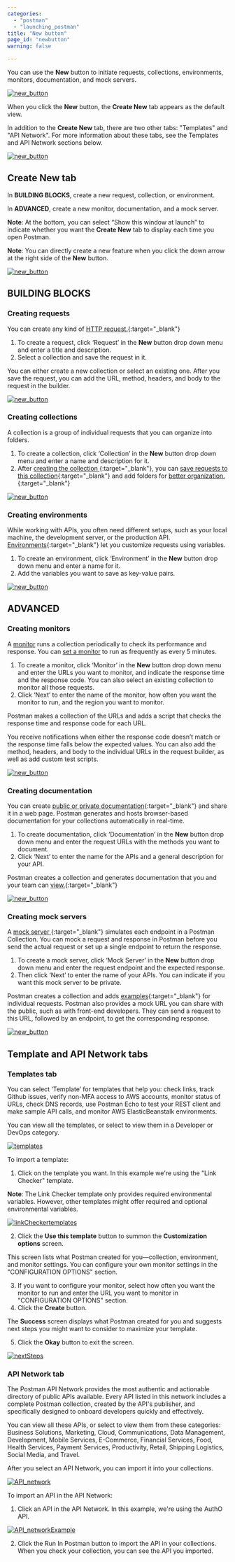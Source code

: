 ```yaml
---
categories:
  - "postman"
  - "launching_postman"
title: "New button"
page_id: "newbutton"
warning: false

---
```



You can use the **New** button to initiate requests, collections, environments, monitors, documentation, and mock servers.

[![new_button](https://s3.amazonaws.com/postman-static-getpostman-com/postman-docs/newButton_homePage_blk.png)](https://s3.amazonaws.com/postman-static-getpostman-com/postman-docs/newButton_homePage_blk.png)

When you click the **New** button, the **Create New** tab appears as the default view. 

In addition to the **Create New** tab, there are two other tabs: "Templates" and "API Network". For more information about these tabs, see the Templates and API Network sections below.

[![new_button](https://s3.amazonaws.com/postman-static-getpostman-com/postman-docs/create-new-blk-121317.png)](https://s3.amazonaws.com/postman-static-getpostman-com/postman-docs/create-new-blk-121317.png)

## Create New tab 

In **BUILDING BLOCKS**, create a new request, collection, or environment.

In **ADVANCED**, create a new monitor, documentation, and a mock server.

**Note**: At the bottom, you can select “Show this window at launch” to indicate whether you want the **Create New** tab to display each time you open Postman.

**Note**: You can directly create a new feature when you click the down arrow at the right side of the **New** button.

[![new_button](https://s3.amazonaws.com/postman-static-getpostman-com/postman-docs/newButton_menu_blk.png)](https://s3.amazonaws.com/postman-static-getpostman-com/postman-docs/newButton_menu_blk.png)

## BUILDING BLOCKS
### Creating requests
You can create any kind of [HTTP request.](/docs/postman/sending_api_requests/requests){:target="_blank"}

1. To create a request, click ‘Request’ in the **New** button drop down menu and enter a title and description. 
2. Select a collection and save the request in it. 

You can either create a new collection or select an existing one. After you save the request, you can add the URL, method, headers, and body to the request in the builder.

[![new_button](https://s3.amazonaws.com/postman-static-getpostman-com/postman-docs/newButton_request_blk.png)](https://s3.amazonaws.com/postman-static-getpostman-com/postman-docs/newButton_request_blk.png)

### Creating collections
A collection is a group of individual requests that you can organize into folders. 

1. To create a collection, click ‘Collection’ in the **New** button drop down menu and enter a name and description for it. 
2. After [creating the collection ](/docs/postman/collections/creating_collections){:target="_blank"}, you can [save requests to this collection](/docs/postman/collections/creating_collections){:target="_blank"} and add folders for [better organization.](/docs/postman/collections/managing_collections){:target="_blank"}

[![new_button](https://s3.amazonaws.com/postman-static-getpostman-com/postman-docs/newButton_collection_blk.png)](https://s3.amazonaws.com/postman-static-getpostman-com/postman-docs/newButton_collection_blk.png)

### Creating environments
While working with APIs, you often need different setups, such as your local machine, the development server, or the production API. [Environments](/docs/postman/environments_and_globals/manage_environments){:target="_blank"} let you customize requests using variables. 

1. To create an environment, click ‘Environment’ in the **New**  button drop down menu and enter a name for it. 
2. Add the variables you want to save as key-value pairs.

[![new_button](https://s3.amazonaws.com/postman-static-getpostman-com/postman-docs/newButton_environment_blk.png)](https://s3.amazonaws.com/postman-static-getpostman-com/postman-docs/newButton_environment_blk.png)

## ADVANCED
### Creating monitors
A [monitor](/docs/postman/monitors/intro_monitors) runs a collection periodically to check its performance and response. You can [set a monitor](/docs/postman/monitors/setting_up_monitor) to run as frequently as every 5 minutes. 

1. To create a monitor, click ‘Monitor’ in the **New** button drop down menu and enter the URLs you want to monitor, and indicate the response time and the response code. You can also select an existing collection to monitor all those requests. 
2. Click ‘Next’ to enter the name of the monitor, how often you want the monitor to run, and the region you want to monitor.

Postman makes a collection of the URLs and adds a script that checks the response time and response code for each URL.

You receive notifications when either the response code doesn’t match or the response time falls below the expected values. You can also add the method, headers, and body to the individual URLs in the request builder, as well as add custom test scripts.

[![new_button](https://s3.amazonaws.com/postman-static-getpostman-com/postman-docs/newButton_monitor_blk.png)](https://s3.amazonaws.com/postman-static-getpostman-com/postman-docs/newButton_monitor_blk.png)

### Creating documentation
You can create [public or private documentation](/docs/postman/api_documentation/intro_to_api_documentation){:target="_blank"} and share it in a web page. Postman generates and hosts browser-based documentation for your collections automatically in real-time. 

1. To create documentation, click ‘Documentation’ in the **New** button drop down menu and enter the request URLs with the methods you want to document. 
2. Click ‘Next’ to enter the name for the APIs and a general description for your API. 

Postman creates a collection and generates documentation that you and your team can [ view.](/docs/postman/api_documentation/viewing_documentation){:target="_blank"}

[![new_button](https://s3.amazonaws.com/postman-static-getpostman-com/postman-docs/newButton_documentation_blk.png)](https://s3.amazonaws.com/postman-static-getpostman-com/postman-docs/newButton_documentation_blk.png)

### Creating mock servers
A [mock server  ](/docs/postman/mock_servers/setting_up_mock){:target="_blank"} simulates each endpoint in a Postman Collection. You can mock a request and response in Postman before you send the actual request or set up a single endpoint to return the response. 

1. To create a mock server, click ‘Mock Server’ in the **New** button drop down menu and enter the request endpoint and the expected response. 
2. Then click ‘Next’ to enter the name of your APIs. You can indicate if you want this mock server to be private.

Postman creates a collection and adds [examples](/docs/postman/mock_servers/mocking_with_examples){:target="_blank"} for individual requests. Postman also provides a mock URL you can share with the public, such as with front-end developers. They can send a request to this URL, followed by an endpoint, to get the corresponding response.

[![new_button](https://s3.amazonaws.com/postman-static-getpostman-com/postman-docs/newButton_mockServer_blk.png)](https://s3.amazonaws.com/postman-static-getpostman-com/postman-docs/newButton_mockServer_blk.png)

## Template and API Network tabs

### Templates tab

You can select ‘Template’ for templates that help you: check links, track Github issues, verify non-MFA access to AWS accounts, monitor status of URLs, check DNS records, use Postman Echo to test your REST client and make sample API calls, and monitor AWS ElasticBeanstalk environments. 

You can view all the templates, or select to view them in a Developer or DevOps category.

[![templates](https://s3.amazonaws.com/postman-static-getpostman-com/postman-docs/templates-tab.png)](https://s3.amazonaws.com/postman-static-getpostman-com/postman-docs/templates-tab.png)

To import a template:

1. Click on the template you want. In this example we're using the "Link Checker" template.

**Note**: The Link Checker template only provides required environmental variables. However, other templates might offer required and optional environmental variables.

[![linkCheckertemplates](https://s3.amazonaws.com/postman-static-getpostman-com/postman-docs/linkchecker-template.png)](https://s3.amazonaws.com/postman-static-getpostman-com/postman-docs/linkchecker-template.png)

<ol start="2">
  <li>Click the <b>Use this template</b> button to summon the <b>Customization options</b> screen.</li>
</ol>

This screen lists what Postman created for you—collection, environment, and monitor settings. You can configure your own monitor settings in the "CONFIGURATION OPTIONS" section.

<ol start="3">
  <li>If you want to configure your monitor, select how often you want the monitor to run and enter the URL you want to monitor in "CONFIGURATION OPTIONS" section.</li>
  <li>Click the <b>Create</b> button.</li>
</ol>

The **Success** screen displays what Postman created for you and suggests next steps you might want to consider to maximize your template. 

<ol start="5">
  <li>Click the <b>Okay</b> button to exit the screen.</li>
</ol>

[![nextSteps](https://s3.amazonaws.com/postman-static-getpostman-com/postman-docs/nextsteps-linkchecker.png)](https://s3.amazonaws.com/postman-static-getpostman-com/postman-docs/nextsteps-linkchecker.png)

### API Network tab

The Postman API Network provides the most authentic and actionable directory of public APIs available. Every API listed in this network includes a complete Postman collection, created by the API's publisher, and specifically designed to onboard developers quickly and effectively.

You can view all these APIs, or select to view them from these categories: Business Solutions, Marketing, Cloud, Communications, Data Management, Development, Mobile Services, E-Commerce, Financial Services, Food, Health Services, Payment Services, Productivity, Retail, Shipping Logistics, Social Media, and Travel.

After you select an API Network, you can import it into your collections.

[![API_network](https://s3.amazonaws.com/postman-static-getpostman-com/postman-docs/apiNetwork-tab.png)](https://s3.amazonaws.com/postman-static-getpostman-com/postman-docs/apiNetwork-tab.png)

To import an API in the API Network:

1. Click an API in the API Network. In this example, we're using the AuthO API.

[![API_networkExample](https://s3.amazonaws.com/postman-static-getpostman-com/postman-docs/apiNetwork_authO.png)](https://s3.amazonaws.com/postman-static-getpostman-com/postman-docs/apiNetwork_authO.png)

<ol start="2">
  <li>Click the Run In Postman button to import the API in your collections. When you check your collection, you can see the API you imported.</li>
</ol>



